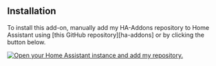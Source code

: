 
## Installation

To install this add-on, manually add my HA-Addons repository to Home Assistant
using [this GitHub repository][ha-addons] or by clicking the button below.

[![Open your Home Assistant instance and add my repository.](https://my.home-assistant.io/badges/supervisor_addon_repository.svg)](https://my.home-assistant.io/redirect/supervisor_addon_repository/?repository_url=https%3A%2F%2Fgithub.com%2Fswissky%2Fimport-addon)